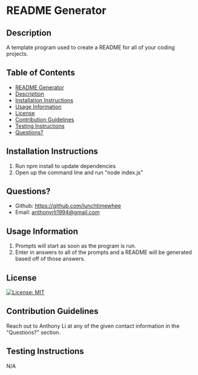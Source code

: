# README Generator

## Description
A template program used to create a README for all of your coding projects.

## Table of Contents
 - [README Generator](#readme-generator)
 - [Description](#description)
 - [Installation Instructions](#installation-instructions)
 - [Usage Information](#usage-information)
 - [License](#license)
 - [Contribution Guidelines](#contribution-guidelines)
 - [Testing Instructions](#testing-instructions)
 - [Questions?](#questions)


## Installation Instructions
1. Run npm install to update dependencies
2. Open up the command line and run "node index.js"

## Questions?
- Github: https://github.com/lunchtimewhee 
- Email: anthonyrli1994@gmail.com

## Usage Information
1. Prompts will start as soon as the program is run.
2. Enter in answers to all of the prompts and a README will be generated based off of those answers.

## License
[![License: MIT](https://img.shields.io/badge/License-MIT-yellow.svg)](https://opensource.org/licenses/MIT)

## Contribution Guidelines
Reach out to Anthony Li at any of the given contact information in the "Questions?" section.

## Testing Instructions
N/A

